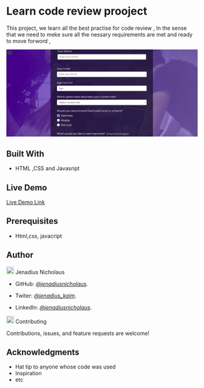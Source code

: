 # Learn code review prooject

This project, we learn all the best practise for code review , In the sense that we need to meke sure all the nessary requirements are met and ready to move forword ,

![screenshot](assets/img/survey_form.png)

## Built With

- HTML ,CSS and Javasript

## Live Demo

[Live Demo Link](https://jenadiusnicholaus.github.io/learn-code-review/)

## Prerequisites

- Html,css, javacript

## Author

<img src="https://github.githubassets.com/images/icons/emoji/unicode/1f464.png" width="20" height=" 20" /> Jenadius Nicholaus

- GitHub: *[@jenadiusnicholaus](https://github.com/jenadiusnicholaus/)*.

- Twiter: *[@jenadius_kaim](https://twitter.com/jenadius_kaim)*.

- LinkedIn: *[@jenadiusnicholaus](https://www.linkedin.com/in/jenadius-nicholaus-73126819b/)*.

<img src="https://github.githubassets.com/images/icons/emoji/unicode/1f91d.png" width="20" height=" 20" /> Contributing

 Contributions, issues, and feature requests are welcome!

## Acknowledgments

- Hat tip to anyone whose code was used
- Inspiration
- etc
